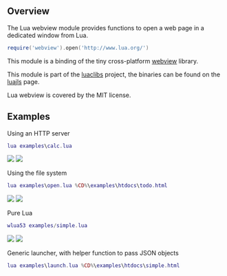 ## Overview

The Lua webview module provides functions to open a web page in a dedicated window from Lua.

```lua
require('webview').open('http://www.lua.org/')
```

This module is a binding of the tiny cross-platform [webview](https://github.com/zserge/webview) library.

This module is part of the [luaclibs](https://github.com/javalikescript/luaclibs) project, the binaries can be found on the [luajls](http://javalikescript.free.fr/lua/) page.

Lua webview is covered by the MIT license.

## Examples

Using an HTTP server
```lua
lua examples\calc.lua
```

<img src="https://javalikescript.github.io/lua-webview/screenshots/lua-webview-calc-linux.png" />
<img src="https://javalikescript.github.io/lua-webview/screenshots/lua-webview-calc-windows.png" />

Using the file system
```lua
lua examples\open.lua %CD%\examples\htdocs\todo.html
```

<img src="https://javalikescript.github.io/lua-webview/screenshots/lua-webview-todo-linux.png" />
<img src="https://javalikescript.github.io/lua-webview/screenshots/lua-webview-todo-windows.png" />

Pure Lua
```lua
wlua53 examples/simple.lua
```

<img src="https://javalikescript.github.io/lua-webview/screenshots/lua-webview-simple-linux.png" />
<img src="https://javalikescript.github.io/lua-webview/screenshots/lua-webview-simple-windows.png" />

Generic launcher, with helper function to pass JSON objects
```lua
lua examples\launch.lua %CD%\examples\htdocs\simple.html
```
